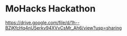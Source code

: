# MoHacks Hackathon
 
https://drive.google.com/file/d/1h--BZjKfcHq4nU5erkv94XVvCsMr_Ah6/view?usp=sharing 

